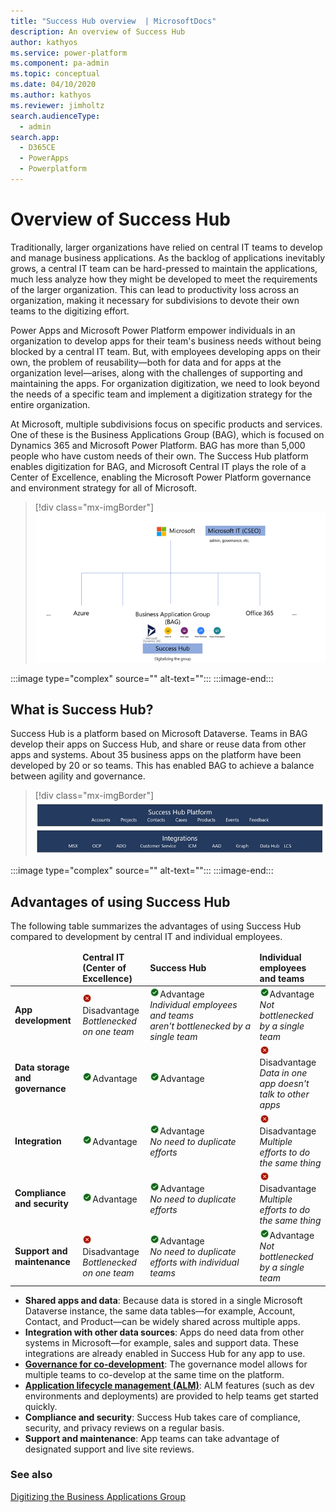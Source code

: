 ```yaml
---
title: "Success Hub overview  | MicrosoftDocs"
description: An overview of Success Hub
author: kathyos
ms.service: power-platform
ms.component: pa-admin
ms.topic: conceptual
ms.date: 04/10/2020
ms.author: kathyos
ms.reviewer: jimholtz
search.audienceType: 
  - admin
search.app: 
  - D365CE
  - PowerApps
  - Powerplatform
---
```

# Overview of Success Hub

Traditionally, larger organizations have relied on central IT teams to develop and manage business applications. As the backlog of applications inevitably grows, a central IT team can be hard-pressed to maintain the applications, much less analyze how they might be developed to meet the requirements of the larger organization. This can lead to productivity loss across an organization, making it necessary for subdivisions to devote their own teams to the digitizing effort.

Power Apps and Microsoft Power Platform empower individuals in an organization to develop apps for their team's business needs without being blocked by a central IT team. But, with employees developing apps on their own, the problem of reusability&mdash;both for data and for apps at the organization level&mdash;arises, along with the challenges of supporting and maintaining the apps. For organization digitization, we need to look beyond the needs of a specific team and implement a digitization strategy for the entire organization.

At Microsoft, multiple subdivisions focus on specific products and services. One of these is the Business Applications Group (BAG), which is focused on Dynamics 365 and Microsoft Power Platform. BAG has more than 5,000 people who have custom needs of their own. The Success Hub platform enables digitization for BAG, and Microsoft Central IT plays the role of a Center of Excellence, enabling the Microsoft Power Platform governance and environment strategy for all of Microsoft.<!--note from editor: Please check the alt text for the following image. I don't think it's adequate. This image should probably be called as a "complex" image (I added the syntax below the art) so the alt text can exceed 150 characters.-->

> [!div class="mx-imgBorder"] 
> ![Org chart showing various groups reporting into Microsoft Corporation, which is supported by Central IT. Success Hub supports the BAG group](media/successhub-org-chart.png)

:::image type="complex" source="<folderPath>" alt-text="<alt text>":::
   <long description here>
:::image-end:::

## What is Success Hub?

Success Hub is a platform based on Microsoft Dataverse. Teams in BAG develop their apps on Success Hub, and share or reuse data from other apps and systems. About 35 business apps on the platform have been developed by 20 or so teams. This has enabled BAG to achieve a balance between agility and governance.<!--note from editor: Please note that any image like this that consists solely of text risks violating Microsoft accessibility guidelines, which are getting more emphatic: "An image MUST NOT include informative text if an equivalent visual presentation of the text can be rendered using real text." Using real text gives a better experience for people who are using screen readers and people who want to zoom in on the text (also, it makes it much easier for us to localize or update the content). I don't actually know what this image is trying to convey (or even whether it's worth keeping), so I'm not sure what to suggest here. At a minimum, the alt text needs to describe the image.-->

> [!div class="mx-imgBorder"] 
> ![Success Hub integrations](media/successhub-integrations.png "Success Hub integrations")

:::image type="complex" source="<folderPath>" alt-text="<alt text>":::
   <long description here>
:::image-end:::

## Advantages of using Success Hub

The following table summarizes the advantages of using Success Hub compared to development by central IT and individual employees.<!--note from editor: Because of the reasons described above, a table is a better choice here. If you still want to use the image, the alt text needs to be fleshed out (and the image will need to be a "complex" rather than "content" type). I was a bit confused by the column heading being repeated in each row, so I suggest something like the following, where the red/green dichotomy is highlighted in each cell. We do want to have text in addition the red and green icons because the reader might be colorblind.-->
<!--
> [!div class="mx-imgBorder"] 
> ![Advantages of using Success Hub](media/successhub-advantage-of-using.png "Advantages of using Success Hub")
-->


<table>
<thead>
<tr>
    <td>&nbsp;</td>
    <td><strong>Central IT <br>(Center of Excellence)</strong></td>
    <td><strong>Success Hub</strong></td>
    <td><strong>Individual employees and teams</strong></td>
  </tr>
</thead>
<tbody>
  <tr>
    <td><strong>App development</strong></td>
    <td><img src="media/no-symbol.png" alt="Disadvantage">Disadvantage <br><i>Bottlenecked on one team</i></td>
    <td><img src="media/yes-checkmark.png" alt="Advantage">Advantage<br><i>Individual employees and teams aren't&nbsp;bottlenecked&nbsp;by a single team</i></td>
    <td><img src="media/yes-checkmark.png" alt="Advantage">Advantage<br><i>Not bottlenecked by a single team</i></td>
  </tr>
  <tr>
    <td><strong>Data storage and governance</strong></td>
    <td><img src="media/yes-checkmark.png" alt="Advantage">Advantage</td>
    <td><img src="media/yes-checkmark.png" alt="Advantage">Advantage</td>
    <td><img src="media/no-symbol.png" alt="Disadvantage">Disadvantage<br><i>Data in one app doesn't talk to other apps</i></td>
  </tr>
  <tr>
    <td><strong>Integration</strong></td>
    <td><img src="media/yes-checkmark.png" alt="Advantage">Advantage</td>
    <td><img src="media/yes-checkmark.png" alt="Advantage">Advantage<br><i>No need to duplicate efforts</i></td>
    <td><img src="media/no-symbol.png" alt="Disadvantage">Disadvantage<br><i>Multiple efforts to do the same thing</i></td>
  </tr>
  <tr>
    <td><strong>Compliance and security</strong></td>
    <td><img src="media/yes-checkmark.png" alt="Advantage">Advantage</td>
    <td><img src="media/yes-checkmark.png" alt="Advantage">Advantage<br><i>No need to duplicate efforts</i></td>
    <td><img src="media/no-symbol.png" alt="Disadvantage">Disadvantage<br><i>Multiple efforts to do the same thing</i></td>
  </tr>
  <tr>
    <td><strong>Support and maintenance</strong></td>
    <td><img src="media/no-symbol.png" alt="Disadvantage">Disadvantage<br><i>Bottlenecked on one team</i></td>
    <td><img src="media/yes-checkmark.png" alt="Advantage">Advantage<br><i>No need to duplicate efforts with individual teams</i></td>
    <td><img src="media/yes-checkmark.png" alt="Advantage">Advantage<br><i>Not bottlenecked by a single team</i></td>
  </tr>
</tbody>
</table>

- **Shared apps and data**: Because data is stored in a single Microsoft Dataverse instance, the same data tables&mdash;for example, Account, Contact, and Product&mdash;can be widely shared across multiple apps. 
- **Integration with other data sources**: Apps do need data from other systems in Microsoft&mdash;for example, sales and support data. These integrations are already enabled in Success Hub for any app to use.
- **[Governance for co-development](../adoption/admin-best-practices.md)**: The governance model allows for multiple teams to co-develop at the same time on the platform.
- **[Application lifecycle management (ALM)](../../alm/overview-alm.md)**: ALM features (such as dev environments and deployments) are provided to help teams get started quickly.
- **Compliance and security**: Success Hub takes care of compliance, security, and privacy reviews on a regular basis.
- **Support and maintenance**: App teams can take advantage of designated support and live site reviews.<!--note from editor: Edit okay? Not sure what "live site team and channels" are.-->

### See also

[Digitizing the Business Applications Group](digitalizing-business-application-group.md)
